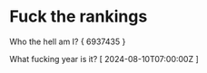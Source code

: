 # Fuck the rankings

Who the hell am I?
{ 6937435 }

What fucking year is it?
[ 2024-08-10T07:00:00Z ]
